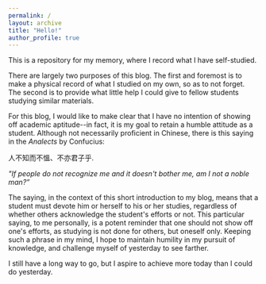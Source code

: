 ```yaml
---
permalink: /
layout: archive
title: "Hello!"
author_profile: true
---
```


This is a repository for my memory, where I record what I have self-studied. 

There are largely two purposes of this blog. The first and foremost is to make a physical record of what I studied on my own, so as to not forget. The second is to provide what little help I could give to fellow students studying similar materials. 

For this blog, I would like to make clear that I have no intention of showing off academic aptitude--in fact, it is my goal to retain a humble attitude as a student. Although not necessarily proficient in Chinese, there is this saying in the *Analects* by Confucius: 

人不知而不慍、不亦君子乎.

*"If people do not recognize me and it doesn't bother me, am I not a *noble man*?”*

The saying, in the context of this short introduction to my blog, means that a student must devote him or herself to his or her studies, regardless of whether others acknowledge the student's efforts or not. This particular saying, to me personally, is a potent reminder that one should not show off one's efforts, as studying is not done for others, but oneself only. Keeping such a phrase in my mind, I hope to maintain humility in my pursuit of knowledge, and challenge myself of yesterday to see farther. 

I still have a long way to go, but I aspire to achieve more today than I could do yesterday. 
